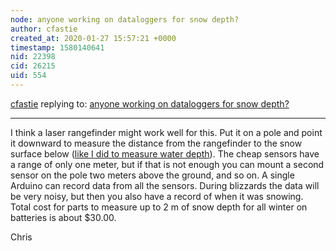 ```yaml
---
node: anyone working on dataloggers for snow depth?
author: cfastie
created_at: 2020-01-27 15:57:21 +0000
timestamp: 1580140641
nid: 22398
cid: 26215
uid: 554
---
```




[cfastie](../profile/cfastie) replying to: [anyone working on dataloggers for snow depth?](../notes/MadTinker/01-24-2020/anyone-working-on-dataloggers-for-snow-depth)

----
I think a laser rangefinder might work well for this. Put it on a pole and point it downward to measure the distance from the rangefinder to the snow surface below ([like I did to measure water depth](https://publiclab.org/notes/cfastie/09-22-2018/who-will-win-in-a-world-of-laser-depths)). The cheap sensors have a range of only one meter, but if that is not enough you can mount a second sensor on the pole two meters above the ground, and so on. A single Arduino can record data from all the sensors. During blizzards the data will be very noisy, but then you also have a record of when it was snowing. Total cost for parts to measure up to 2 m of snow depth for all winter on batteries is about $30.00.

Chris